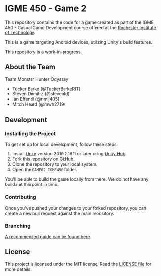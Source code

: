 # IGME 450 - Game 2 #

This repository contains the code for a game created as part of the IGME 450 - Casual Game Development course offered at the [Rochester Institute of Technology](https://www.rit.edu/).

This is a game targeting Android devices, utilizing Unity's build features.

This repository is a work-in-progress.

## About the Team ##

Team Monster Hunter Odyssey

- Tucker Burke (@TuckerBurkeRIT)
- Steven Domitrz (@stevenfd)
- Ian Effendi (@rimij405)
- Mitch Heard (@mwh2719)

## Development ##

### Installing the Project ###

To get set up for local development, follow these steps:

1. Install [Unity](https://www.unity3d.com/) version 2019.2.16f1 or later using [Unity Hub](https://docs.unity3d.com/Manual/GettingStartedInstallingHub.html).
2. Fork this repository on GitHub.
3. Clone the repository to your local system.
4. Open the `GAME02_IGME450` folder.

You'll be able to build the game locally from there. We do not have any builds at this point in time.

### Contributing ###

Once you've pushed your changes to your forked repository, you can create a [new pull request](https://github.com/rimij405/igme450-prototype-2/compare) against the main repository.

### Branching ###

[A recommended guide can be found here](https://gist.github.com/rimij405/ba15798fb4b655210ec6ca109490537d).

## License ##

This project is licensed under the MIT license. Read the [LICENSE file](./LICENSE) for more details.
